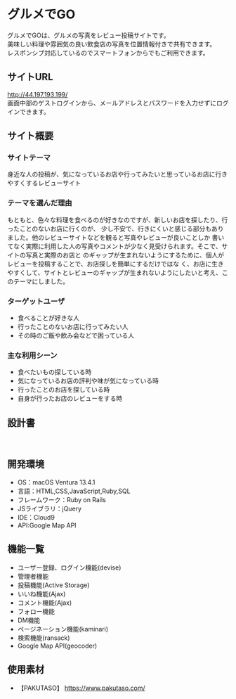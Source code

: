 # グルメでGO
グルメでGOは、グルメの写真をレビュー投稿サイトです。  
美味しい料理や雰囲気の良い飲食店の写真を位置情報付きで共有できます。  
レスポンシブ対応しているのでスマートフォンからでもご利用できます。  

## サイトURL
http://44.197.193.199/  
画面中部のゲストログインから、メールアドレスとパスワードを入力せずにログインできます。

## サイト概要
### サイトテーマ
身近な人の投稿が、気になっているお店や行ってみたいと思っているお店に行きやすくするレビューサイト
​
### テーマを選んだ理由
もともと、色々な料理を食べるのが好きなのですが、新しいお店を探したり、行ったことのないお店に行くのが、
少し不安で、行きにくいと感じる部分もありました。他のレビューサイトなどを観ると写真やレビューが良いことしか
書いてなく実際に利用した人の写真やコメントが少なく見受けられます。そこで、サイトの写真と実際のお店と
のギャップが生まれないようにするために、個人がレビューを投稿することで、お店探しを簡単にするだけではな
く、お店に生きやすくして、サイトとレビューのギャップが生まれないようにしたいと考え、このテーマにしました。
​
### ターゲットユーザ
- 食べることが好きな人
- 行ったことのないお店に行ってみたい人
- その時のご飯や飲み会などで困っている人

### 主な利用シーン
- 食べたいもの探している時
- 気になっているお店の評判や味が気になっている時
- 行ったことのお店を探している時
- 自身が行ったお店のレビューをする時
​
## 設計書
<!--テーマを設定・提出する時点では不要です-->
​
## 開発環境
- OS：macOS Ventura 13.4.1
- 言語：HTML,CSS,JavaScript,Ruby,SQL
- フレームワーク：Ruby on Rails
- JSライブラリ：jQuery
- IDE：Cloud9
- API:Google Map API
​
## 機能一覧
- ユーザー登録、ログイン機能(devise)
- 管理者機能
- 投稿機能(Active Storage)
- いいね機能(Ajax)
- コメント機能(Ajax)
- フォロー機能
- DM機能
- ページネーション機能(kaminari)
- 検索機能(ransack)
- Google Map API(geocoder)

## 使用素材
- 【PAKUTASO】 https://www.pakutaso.com/
